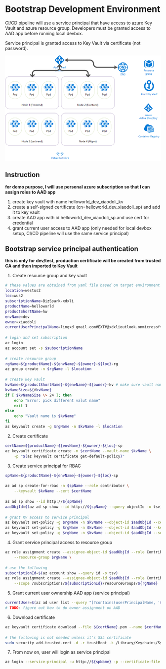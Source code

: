 # Bootstrap Development Environment

CI/CD pipeline will use a service principal that have access to azure Key Vault and azure resource group. Developers must be granted access to AAD app before running local devbox.

Service principal is granted access to Key Vault via certificate (not password).

![layout](env.png)

## Instruction

__for demo purpose, I will use personal azure subscription so that I can assign roles to AAD app__

1. create key vault with name helloworld_dev_xiaodoli_kv
2. create a self-signed certificate (cn=helloworld_dev_xiaodoli_sp) and add it to key vault
3. create AAD app with id helloworld_dev_xiaodoli_sp and use cert for credential
4. grant current user access to AAD app (only needed for local devbox setup, CI/CD pipeline will use the same service principal)

## Bootstrap service principal authentication
__this is only for dev/test, production certificate will be created from trusted CA and then imported to Key Vault__

1. Create resource group and key vault 
``` bash
# these values are obtained from yaml file based on target environment
location=westus2
loc=wus2
subscriptionName=BizSpark-xdxli
productName=helloworld
productShortName=hw
envName=dev
owner=xiaodoli
currentUserPrincipalName=lingxd_gmail.com#EXT#@xdxlioutlook.onmicrosoft.com

# login and set subscription 
az login
az account set -s $subscriptionName

# create resource group 
rgName=${productName}-${envName}-${owner}-${loc}-rg
az group create -n $rgName -l $location

# create key vault 
kvName=${productShortName}-${envName}-${owner}-kv # make sure vault name length <= 24
kvNameSize=${#kvName}
if [ $kvNameSize \> 24 ]; then 
    echo "Error: pick different valut name"
    exit 1
else 
    echo "Vault name is $kvName"
fi
az keyvault create -g $rgName -n $kvName -l $location
```

2. Create certificate
``` bash
certName=${productName}-${envName}-${owner}-${loc}-sp
az keyvault certificate create -n $certName --vault-name $kvName \
    -p "$(az keyvault certificate get-default-policy)"

```

3. Create service principal for RBAC
``` bash
spName=${productName}-${envName}-${owner}-${loc}-sp

az ad sp create-for-rbac -n $spName --role contributor \
    --keyvault $kvName --cert $certName 

az ad sp show --id http://${spName}
aadObjId=$(az ad sp show --id http://${spName} --query objectId -o tsv)

# grant KV access to service principal
az keyvault set-policy -g $rgName -n $kvName --object-id $aadObjId --certificate-permissions list get create delete update
az keyvault set-policy -g $rgName -n $kvName --object-id $aadObjId --key-permissions list get create delete update
az keyvault set-policy -g $rgName -n $kvName --object-id $aadObjId --secret-permissions list get create delete update
```

4. Grant service principal access to resource group 
``` bash
az role assignment create --assignee-object-id $aadObjId --role Contributor \
    --resource-group $rgName \

# use the following 
subscriptionId=$(az account show --query id -o tsv)
az role assignment create --assignee-object-id $aadObjId --role Contributor \
    --scope /subscriptions/${subscriptionId}/resourceGroups/${rgName}
```

5. Grant current user ownership AAD app (service principal)
``` bash
currentUser=$(az ad user list --query "[?contains(userPrincipalName, '${currentUserPrincipalName}')]")
# TODO: figure out how to do owner assignment on AAD
```

6. Download certificate
``` bash
az keyvault certificate download --file ${certName}.pem --name $certName --vault-name $kvName --encoding PEM 

# the following is not needed unless it's SSL certificate
sudo security add-trusted-cert -d -r trustRoot -k /Library/Keychains/System.keychains/System.keychain ${certName}.pem
```

7. From now on, user will login as service principal 
``` bash
az login --service-principal -u http://${spName} -p --certificate-file ${certName}.pem
```